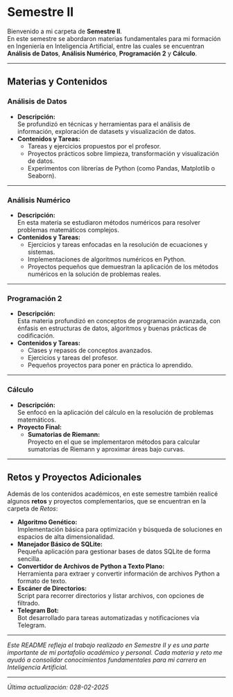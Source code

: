 # Semestre II

Bienvenido a mi carpeta de **Semestre II**.  
En este semestre se abordaron materias fundamentales para mi formación en Ingeniería en Inteligencia Artificial, entre las cuales se encuentran **Análisis de Datos**, **Análisis Numérico**, **Programación 2** y **Cálculo**.

---

## Materias y Contenidos

### Análisis de Datos
- **Descripción:**  
  Se profundizó en técnicas y herramientas para el análisis de información, exploración de datasets y visualización de datos.
- **Contenidos y Tareas:**  
  - Tareas y ejercicios propuestos por el profesor.
  - Proyectos prácticos sobre limpieza, transformación y visualización de datos.
  - Experimentos con librerías de Python (como Pandas, Matplotlib o Seaborn).

---

### Análisis Numérico
- **Descripción:**  
  En esta materia se estudiaron métodos numéricos para resolver problemas matemáticos complejos.
- **Contenidos y Tareas:**  
  - Ejercicios y tareas enfocadas en la resolución de ecuaciones y sistemas.
  - Implementaciones de algoritmos numéricos en Python.
  - Proyectos pequeños que demuestran la aplicación de los métodos numéricos en la solución de problemas reales.

---

### Programación 2
- **Descripción:**  
  Esta materia profundizó en conceptos de programación avanzada, con énfasis en estructuras de datos, algoritmos y buenas prácticas de codificación.
- **Contenidos y Tareas:**  
  - Clases y repasos de conceptos avanzados.
  - Ejercicios y tareas del profesor.
  - Pequeños proyectos para poner en práctica lo aprendido.

---

### Cálculo
- **Descripción:**  
  Se enfocó en la aplicación del cálculo en la resolución de problemas matemáticos.
- **Proyecto Final:**  
  - **Sumatorias de Riemann:**  
    Proyecto en el que se implementaron métodos para calcular sumatorias de Riemann y aproximar áreas bajo curvas.

---

## Retos y Proyectos Adicionales

Además de los contenidos académicos, en este semestre también realicé algunos **retos** y proyectos complementarios, que se encuentran en la carpeta de *Retos*:

- **Algoritmo Genético:**  
  Implementación básica para optimización y búsqueda de soluciones en espacios de alta dimensionalidad.
- **Manejador Básico de SQLite:**  
  Pequeña aplicación para gestionar bases de datos SQLite de forma sencilla.
- **Convertidor de Archivos de Python a Texto Plano:**  
  Herramienta para extraer y convertir información de archivos Python a formato de texto.
- **Escáner de Directorios:**  
  Script para recorrer directorios y listar archivos, con opciones de filtrado.
- **Telegram Bot:**  
  Bot desarrollado para tareas automatizadas y notificaciones vía Telegram.

---

*Este README refleja el trabajo realizado en Semestre II y es una parte importante de mi portafolio académico y personal. Cada materia y reto me ayudó a consolidar conocimientos fundamentales para mi carrera en Inteligencia Artificial.*

---

_Última actualización: 028-02-2025_
